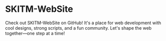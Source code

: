 # SKITM-WebSite
Check out SKITM-WebSite on GitHub! It's a place for web development with cool designs, strong scripts, and a fun community. Let's shape the web together—one step at a time!

